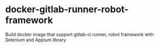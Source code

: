 # docker-gitlab-runner-robot-framework
Build docker image that support gitlab-ci runner, robot framework with Selenium and Appium library
